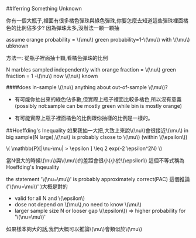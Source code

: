 ##Iferring Something Unknown

你有一個大瓶子,裡面有很多橘色彈珠與綠色彈珠,你要怎麼去知道這些彈珠裡面橘色的比例佔多少?
因為彈珠太多,沒辦法一顆一顆抽

assume 
 orange probability = \\(\mu\\)
 green probability=1-\\(\mu\\)
with \\(\mu\\) ubknown

方法一:
從瓶子裡面抽十顆,看橘色彈珠的比例

N marbles sampled independently with
orange fraction = \\(\nu\\)
green fraction = 1 -\\(\nu\\)
now \\(\nu\\) known

####does in-sample \\(\nu\\) anything about out-of-sample \\(\mu\\)?
* 有可能你抽出來的綠色佔多數,但實際上瓶子裡面比較多橘色,所以沒有意義
(possibly not:sample can be mostly green while bin is mostly orange)

* 有可能實際上瓶子裡面橘色的比例跟你抽樣的比例是一樣的。

##Hoeffding's Inequality
如果我抽一大把,大致上來說\\(\nu\\)會很接近\\(\mu\\)
in big sample(N large),\\(\nu\\) is probably clsose to \\(\mu\\) (within \\(\epsilon\\))

\\(
\mathbb{P}[|\nu-\mu| > \epsilon ] \leq 2 exp(-2 \epsilon^2N)
\\)

當N很大的時候\\(\nu\\)與\\(\mu\\)的差距會很小(小於\\(\epsilon\\)
這個不等式稱為Hoeffding's Inqeuality

the statement '\\(\nu=\mu\\)' is probably approximately correct(PAC)
這個推論('\\(\nu=\mu\\)' )大概是對的


* valid for all N and \\(\epsilon\\)
* dose not depend on \\(\mu\\),no need to know \\(\mu\\)
* larger sample size N or looser gap \\(\epsilon\\)) => higher probability for '\\(\nu=\mu\\)'

如果樣本夠大的話,我們大概可以推論\\(\nu\\)會類似於\\(\mu\\)

